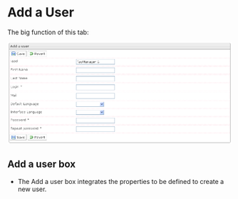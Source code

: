 <!--
parent:
    title: Processes
author:
    - 'Jérôme Bogaerts'
created_at: '2011-04-22 09:50:44'
updated_at: '2013-03-13 14:36:27'
tags:
    - Processes
-->

Add a User
==========

The big function of this tab:

![](../resources/addauser-tab.png)

Add a user box
--------------

-   The Add a user box integrates the properties to be defined to create a new user.

